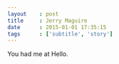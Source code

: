```yaml
---
layout    : post
title     : Jerry Maguire
date      : 2015-01-01 17:35:15
tags      : ['subtitle', 'story']
---
```


You had me at Hello.

<!--more-->
